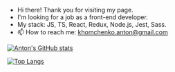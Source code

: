 - Hi there! Thank you for visiting my page.
- I'm looking for a job as a front-end developer.
- My stack: JS, TS, React, Redux, Node.js, Jest, Sass.
- 📫 How to reach me: khomchenko.anton@gmail.com

[![Anton's GitHub stats](https://github-readme-stats.vercel.app/api?username=khomch&show_icons=true&theme=transparent)](https://github.com/anuraghazra/github-readme-stats)

[![Top Langs](https://github-readme-stats.vercel.app/api/top-langs/?username=khomch&show_icons=true&theme=transparent)](https://github.com/anuraghazra/github-readme-stats)

<!---
khomch/khomch is a ✨ special ✨ repository because its `README.md` (this file) appears on your GitHub profile.
You can click the Preview link to take a look at your changes.
--->
